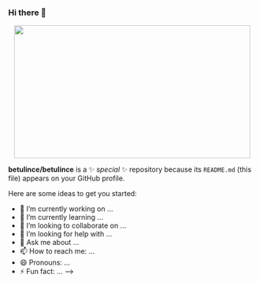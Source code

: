 ### Hi there 👋

<div id="header" align="center">
  <img src="https://media.giphy.com/media/5Zesu5VPNGJlm/giphy.gif" width="480" height="270" frameBorder="0"/>
</div> 

**betulince/betulince** is a ✨ _special_ ✨ repository because its `README.md` (this file) appears on your GitHub profile.

Here are some ideas to get you started:

- 🔭 I’m currently working on ...
- 🌱 I’m currently learning ...
- 👯 I’m looking to collaborate on ...
- 🤔 I’m looking for help with ...
- 💬 Ask me about ...
- 📫 How to reach me: ...
- 😄 Pronouns: ...
- ⚡ Fun fact: ...
-->
